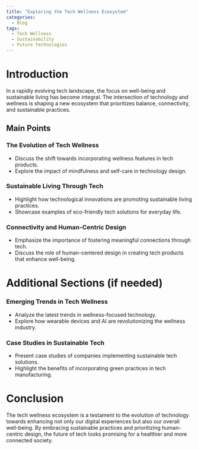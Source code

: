 ```yaml
---
title: "Exploring the Tech Wellness Ecosystem"
categories:
  - Blog
tags:
  - Tech Wellness
  - Sustainability
  - Future Technologies
---
```


# Introduction
In a rapidly evolving tech landscape, the focus on well-being and sustainable living has become integral. The intersection of technology and wellness is shaping a new ecosystem that prioritizes balance, connectivity, and sustainable practices.

## Main Points
### The Evolution of Tech Wellness
- Discuss the shift towards incorporating wellness features in tech products.
- Explore the impact of mindfulness and self-care in technology design.

### Sustainable Living Through Tech
- Highlight how technological innovations are promoting sustainable living practices.
- Showcase examples of eco-friendly tech solutions for everyday life.

### Connectivity and Human-Centric Design
- Emphasize the importance of fostering meaningful connections through tech.
- Discuss the role of human-centered design in creating tech products that enhance well-being.

# Additional Sections (if needed)
### Emerging Trends in Tech Wellness
- Analyze the latest trends in wellness-focused technology.
- Explore how wearable devices and AI are revolutionizing the wellness industry.

### Case Studies in Sustainable Tech
- Present case studies of companies implementing sustainable tech solutions.
- Highlight the benefits of incorporating green practices in tech manufacturing.

# Conclusion
The tech wellness ecosystem is a testament to the evolution of technology towards enhancing not only our digital experiences but also our overall well-being. By embracing sustainable practices and prioritizing human-centric design, the future of tech looks promising for a healthier and more connected society.